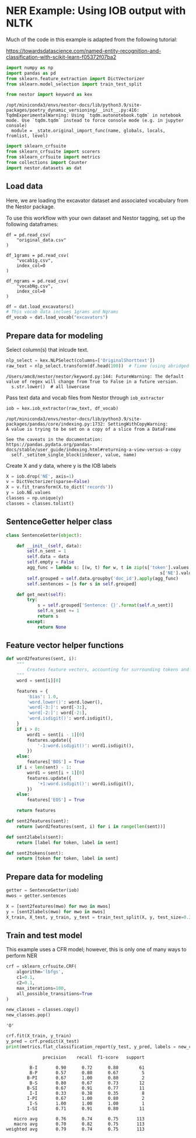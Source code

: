 # NER Example: Using IOB output with NLTK

Much of the code in this example is adapted from the following tutorial:

https://towardsdatascience.com/named-entity-recognition-and-classification-with-scikit-learn-f05372f07ba2


```python
import numpy as np
import pandas as pd
from sklearn.feature_extraction import DictVectorizer
from sklearn.model_selection import train_test_split
```


```python
from nestor import keyword as kex
```

    /opt/miniconda3/envs/nestor-docs/lib/python3.9/site-packages/poetry_dynamic_versioning/__init__.py:416: TqdmExperimentalWarning: Using `tqdm.autonotebook.tqdm` in notebook mode. Use `tqdm.tqdm` instead to force console mode (e.g. in jupyter console)
      module = _state.original_import_func(name, globals, locals, fromlist, level)



```python
import sklearn_crfsuite
from sklearn_crfsuite import scorers
from sklearn_crfsuite import metrics
from collections import Counter
import nestor.datasets as dat
```

## Load data

Here, we are loading the excavator dataset and associated vocabulary from the Nestor package. 

To use this workflow with your own dataset and Nestor tagging, set up the following dataframes:
    
```
df = pd.read_csv(
    "original_data.csv"
)

df_1grams = pd.read_csv(
    "vocab1g.csv",
    index_col=0
)

df_ngrams = pd.read_csv(
    "vocabNg.csv",
    index_col=0
)
```


```python
df = dat.load_excavators()
# This vocab data inclues 1grams and Ngrams
df_vocab = dat.load_vocab("excavators")
```

## Prepare data for modeling

Select column(s) that inlcude text.


```python
nlp_select = kex.NLPSelect(columns=['OriginalShorttext'])
raw_text = nlp_select.transform(df.head(100))  # fixme (using abridged dataset here for efficiency)
```

    /Users/amc8/nestor/nestor/keyword.py:144: FutureWarning: The default value of regex will change from True to False in a future version.
      s.str.lower()  # all lowercase


Pass text data and vocab files from Nestor through `iob_extractor`


```python
iob = kex.iob_extractor(raw_text, df_vocab)
```

    /opt/miniconda3/envs/nestor-docs/lib/python3.9/site-packages/pandas/core/indexing.py:1732: SettingWithCopyWarning: 
    A value is trying to be set on a copy of a slice from a DataFrame
    
    See the caveats in the documentation: https://pandas.pydata.org/pandas-docs/stable/user_guide/indexing.html#returning-a-view-versus-a-copy
      self._setitem_single_block(indexer, value, name)


Create X and y data, where y is the IOB labels


```python
X = iob.drop('NE', axis=1)
v = DictVectorizer(sparse=False)
X = v.fit_transform(X.to_dict('records'))
y = iob.NE.values
classes = np.unique(y)
classes = classes.tolist()
```

## SentenceGetter helper class


```python
class SentenceGetter(object):

    def __init__(self, data):
        self.n_sent = 1
        self.data = data
        self.empty = False
        agg_func = lambda s: [(w, t) for w, t in zip(s['token'].values.tolist(),
                                                           s['NE'].values.tolist())]
        self.grouped = self.data.groupby('doc_id').apply(agg_func)
        self.sentences = [s for s in self.grouped]

    def get_next(self):
        try:
            s = self.grouped['Sentence: {}'.format(self.n_sent)]
            self.n_sent += 1
            return s
        except:
            return None
```

## Feature vector helper functions


```python
def word2features(sent, i):
    """
        Creates feature vectors, accounting for surrounding tokens and whether or not the token is a number
    """
    word = sent[i][0]

    features = {
        'bias': 1.0,
        'word.lower()': word.lower(),
        'word[-3:]': word[-3:],
        'word[-2:]': word[-2:],
        'word.isdigit()': word.isdigit(),
    }
    if i > 0:
        word1 = sent[i - 1][0]
        features.update({
            '-1:word.isdigit()': word1.isdigit(),
        })
    else:
        features['BOS'] = True
    if i < len(sent) - 1:
        word1 = sent[i + 1][0]
        features.update({
            '+1:word.isdigit()': word1.isdigit(),
        })
    else:
        features['EOS'] = True

    return features
```


```python
def sent2features(sent):
    return [word2features(sent, i) for i in range(len(sent))]
```


```python
def sent2labels(sent):
    return [label for token, label in sent]
```


```python
def sent2tokens(sent):
    return [token for token, label in sent]
```

## Prepare data for modeling


```python
getter = SentenceGetter(iob)
mwos = getter.sentences
```


```python
X = [sent2features(mwo) for mwo in mwos]
y = [sent2labels(mwo) for mwo in mwos]
X_train, X_test, y_train, y_test = train_test_split(X, y, test_size=0.33, random_state=0)
```

## Train and test model 

This example uses a CFR model; however, this is only one of many ways to perform NER


```python
crf = sklearn_crfsuite.CRF(
    algorithm='lbfgs',
    c1=0.1,
    c2=0.1,
    max_iterations=100,
    all_possible_transitions=True
)
```


```python
new_classes = classes.copy()
new_classes.pop()
```




    'O'




```python
crf.fit(X_train, y_train)
y_pred = crf.predict(X_test)
print(metrics.flat_classification_report(y_test, y_pred, labels = new_classes))
```

                  precision    recall  f1-score   support
    
             B-I       0.90      0.72      0.80        61
             B-P       0.57      0.80      0.67         5
            B-PI       0.67      1.00      0.80         2
             B-S       0.80      0.67      0.73        12
            B-SI       0.67      0.91      0.77        11
             I-I       0.33      0.38      0.35         8
            I-PI       0.67      1.00      0.80         2
             I-S       1.00      1.00      1.00         1
            I-SI       0.71      0.91      0.80        11
    
       micro avg       0.76      0.74      0.75       113
       macro avg       0.70      0.82      0.75       113
    weighted avg       0.79      0.74      0.75       113
    

